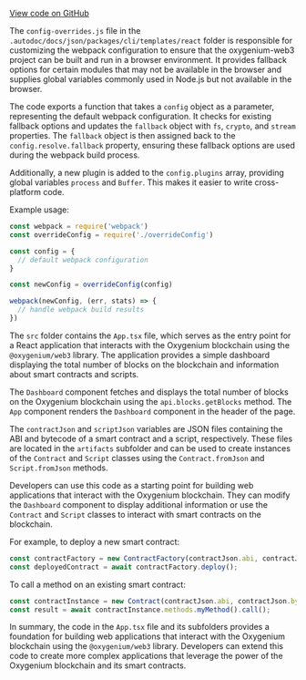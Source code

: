 [View code on GitHub](https://github.com/oxygenium-network/oxygenium-web3/.autodoc/docs/json/packages/cli/templates/react)

The `config-overrides.js` file in the `.autodoc/docs/json/packages/cli/templates/react` folder is responsible for customizing the webpack configuration to ensure that the oxygenium-web3 project can be built and run in a browser environment. It provides fallback options for certain modules that may not be available in the browser and supplies global variables commonly used in Node.js but not available in the browser.

The code exports a function that takes a `config` object as a parameter, representing the default webpack configuration. It checks for existing fallback options and updates the `fallback` object with `fs`, `crypto`, and `stream` properties. The `fallback` object is then assigned back to the `config.resolve.fallback` property, ensuring these fallback options are used during the webpack build process.

Additionally, a new plugin is added to the `config.plugins` array, providing global variables `process` and `Buffer`. This makes it easier to write cross-platform code.

Example usage:

```javascript
const webpack = require('webpack')
const overrideConfig = require('./overrideConfig')

const config = {
  // default webpack configuration
}

const newConfig = overrideConfig(config)

webpack(newConfig, (err, stats) => {
  // handle webpack build results
})
```

The `src` folder contains the `App.tsx` file, which serves as the entry point for a React application that interacts with the Oxygenium blockchain using the `@oxygenium/web3` library. The application provides a simple dashboard displaying the total number of blocks on the blockchain and information about smart contracts and scripts.

The `Dashboard` component fetches and displays the total number of blocks on the Oxygenium blockchain using the `api.blocks.getBlocks` method. The `App` component renders the `Dashboard` component in the header of the page.

The `contractJson` and `scriptJson` variables are JSON files containing the ABI and bytecode of a smart contract and a script, respectively. These files are located in the `artifacts` subfolder and can be used to create instances of the `Contract` and `Script` classes using the `Contract.fromJson` and `Script.fromJson` methods.

Developers can use this code as a starting point for building web applications that interact with the Oxygenium blockchain. They can modify the `Dashboard` component to display additional information or use the `Contract` and `Script` classes to interact with smart contracts on the blockchain.

For example, to deploy a new smart contract:

```javascript
const contractFactory = new ContractFactory(contractJson.abi, contractJson.bytecode);
const deployedContract = await contractFactory.deploy();
```

To call a method on an existing smart contract:

```javascript
const contractInstance = new Contract(contractJson.abi, contractJson.bytecode, contractAddress);
const result = await contractInstance.methods.myMethod().call();
```

In summary, the code in the `App.tsx` file and its subfolders provides a foundation for building web applications that interact with the Oxygenium blockchain using the `@oxygenium/web3` library. Developers can extend this code to create more complex applications that leverage the power of the Oxygenium blockchain and its smart contracts.
